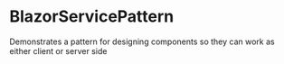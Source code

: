 # BlazorServicePattern
Demonstrates a pattern for designing components so they can work as either client or server side
